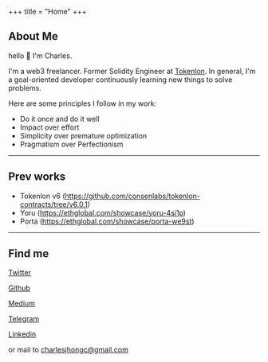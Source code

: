 +++
title = "Home"
+++

## About Me

hello 👋 I'm Charles.

I'm a web3 freelancer. Former Solidity Engineer at [Tokenlon](https://tokenlon.im/). In general, I'm a goal-oriented developer continuously learning new things to solve problems.

Here are some principles I follow in my work:

- Do it once and do it well
- Impact over effort
- Simplicity over premature optimization
- Pragmatism over Perfectionism

---

## Prev works

- Tokenlon v6 (https://github.com/consenlabs/tokenlon-contracts/tree/v6.0.1)
- Yoru (https://ethglobal.com/showcase/yoru-4si1p)
- Porta (https://ethglobal.com/showcase/porta-we9st)

---

## Find me

[Twitter](https://x.com/charlesjhongc)

[Github](https://github.com/charlesjhongc)

[Medium](https://medium.com/@charlesjhongc)

[Telegram](https://t.me/charlesjhongc)

[Linkedin](https://www.linkedin.com/in/charles-jhong-4a2241b9/)

or mail to charlesjhongc@gmail.com
